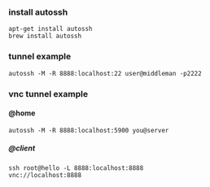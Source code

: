 ### install autossh
```
apt-get install autossh
brew install autossh
```
    
### tunnel example
    autossh -M -R 8888:localhost:22 user@middleman -p2222

### vnc tunnel example
#### @home
	autossh -M -R 8888:localhost:5900 you@server
    
##### @client
```
ssh root@hello -L 8888:localhost:8888
vnc://localhost:8888
```